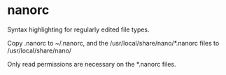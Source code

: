 # nanorc

Syntax highlighting for regularly edited file types.

Copy .nanorc to ~/.nanorc, and the /usr/local/share/nano/*.nanorc files to /usr/local/share/nano/

Only read permissions are necessary on the *.nanorc files.
